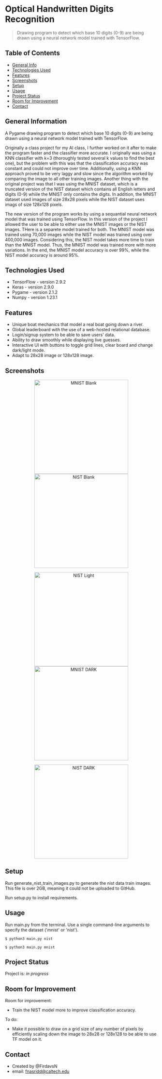 # Optical Handwritten Digits Recognition
> Drawing program to detect which base 10 digits (0-9) are being drawn using a neural network model trained with TensorFlow.

## Table of Contents
* [General Info](#general-information)
* [Technologies Used](#technologies-used)
* [Features](#features)
* [Screenshots](#screenshots)
* [Setup](#setup)
* [Usage](#usage)
* [Project Status](#project-status)
* [Room for Improvement](#room-for-improvement)
* [Contact](#contact)
<!-- * [Liceunnnse](#license) -->


## General Information
A Pygame drawing program to detect which base 10 digits (0-9) are being drawn
using a neural network model trained with TensorFlow.

Originally a class project for my AI class, I further worked on it after to make the program faster and the classifier more accurate. I originally was using a KNN classifier with k=3 (thoroughly tested several k values to find the best one), but the problem with this was that the classification accuracy was constant and could not improve over time. Additionally, using a KNN approach proved to be very laggy and slow since the algorithm worked by comparing the image to all other training images. Another thing with the original project was that I was using the MNIST dataset, which is a truncated version of the NIST dataset which contains all English letters and digits (0-9) whiile the MNIST only contains the digits. In addition, the MNIST dataset used images of size 28x28 pixels while the NIST dataset uses imags of size 128x128 pixels.

The new version of the program works by using a sequantial neural network model that was trained using TensorFlow. In this version of the project I allowed the user to be able to either use the MNIST images or the NIST images. THere is a separete model trained for both. The MNIST model was trained using 70,000 images while the NIST model was trained using over 400,000 images. Considering this, the NIST model takes more time to train than the MNIST model. Thus, the MNIST model was trained more with more variations. In the end, the MNIST model accuracy is over 99%, while the NIST model accuracy is around 95%.


## Technologies Used
- TensorFlow - version 2.9.2
- Keras - version 2.9.0
- Pygame - version 2.1.2
- Numpy - version 1.23.1


## Features
- Unique boat mechanics that model a real boat going down a river.
- Global leaderboard with the use of a web-hosted relational database.
- Login/signup system to be able to save users' data.
- Ability to draw smoothly while displaying live guesses.
- Interactive UI with buttons to toggle grid lines, clear board and change dark/light mode.
- Adapt to 28x28 image or 128x128 image.


## Screenshots
<p align="center">
  <img alt="MNIST Blank" src="./screenshots/mnist_blank.png" width="310">
  <img alt="NIST Blank" src="./screenshots/nist_blank.png" width="310">
</p>
<p align="center">
  <img alt="NIST Light" src="./screenshots/nist_light.png" width="310">
  <img alt="MNIST DARK" src="./screenshots/mnist_dark.png" width="310">
</p>
<p align="center">
  <img alt="NIST DARK" src="./screenshots/nist_dark.png" width="310">
</p>


## Setup
Run generate_nist_train_images.py to generate the nist data train images. This file is over 2GB, meaning it could not be uploaded to GitHub.

Run setup.py to install requirements.


## Usage
Run main.py from the terminal. Use a single command-line arguments to specify the dataset ('mnist' or 'nist').

```console
$ python3 main.py nist
```

```console
$ python3 main.py mnist
```

## Project Status
Project is: _in progress_


## Room for Improvement
Room for improvement:
- Train the NIST model more to improve classification accuracy.

To do:
- Make it possible to draw on a grid size of any number of pixels by efficiently scaling down the image to 28x28 or 128x128 to be able to use TF model on it.


## Contact
- Created by @FirdavsN
- email: fnasridd@caltech.edu

